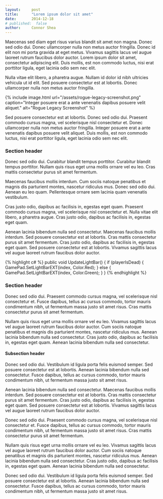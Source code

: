 ```yaml
---
layout:     post
title:      "Lorem ipsum dolor sit amet"
date:       2014-12-18
# published:  false
author:     Connor Shea
---
```


Maecenas sed diam eget risus varius blandit sit amet non magna. Donec sed odio dui. Donec ullamcorper nulla non metus auctor fringilla. Donec id elit non mi porta gravida at eget metus. Vivamus sagittis lacus vel augue laoreet rutrum faucibus dolor auctor. Lorem ipsum dolor sit amet, consectetur adipiscing elit. Duis mollis, est non commodo luctus, nisi erat porttitor ligula, eget lacinia odio sem nec elit.

Nulla vitae elit libero, a pharetra augue. Nullam id dolor id nibh ultricies vehicula ut id elit. Sed posuere consectetur est at lobortis. Donec ullamcorper nulla non metus auctor fringilla.

{% include image.html url="/assets/rogue-legacy-screenshot.png" caption="Integer posuere erat a ante venenatis dapibus posuere velit aliquet." alt="Rogue Legacy Screenshot" %}

Sed posuere consectetur est at lobortis. Donec sed odio dui. Praesent commodo cursus magna, vel scelerisque nisl consectetur et. Donec ullamcorper nulla non metus auctor fringilla. Integer posuere erat a ante venenatis dapibus posuere velit aliquet. Duis mollis, est non commodo luctus, nisi erat porttitor ligula, eget lacinia odio sem nec elit.


### Section header

Donec sed odio dui. Curabitur blandit tempus porttitor. Curabitur blandit tempus porttitor. Nullam quis risus eget urna mollis ornare vel eu leo. Cras mattis consectetur purus sit amet fermentum.

Maecenas faucibus mollis interdum. Cum sociis natoque penatibus et magnis dis parturient montes, nascetur ridiculus mus. Donec sed odio dui. Aenean eu leo quam. Pellentesque ornare sem lacinia quam venenatis vestibulum.

Cras justo odio, dapibus ac facilisis in, egestas eget quam. Praesent commodo cursus magna, vel scelerisque nisl consectetur et. Nulla vitae elit libero, a pharetra augue. Cras justo odio, dapibus ac facilisis in, egestas eget quam.

Aenean lacinia bibendum nulla sed consectetur. Maecenas faucibus mollis interdum. Sed posuere consectetur est at lobortis. Cras mattis consectetur purus sit amet fermentum. Cras justo odio, dapibus ac facilisis in, egestas eget quam. Sed posuere consectetur est at lobortis. Vivamus sagittis lacus vel augue laoreet rutrum faucibus dolor auctor.

{% highlight c# %}
public void UpdateLightBar()
{
    if (playerIsDead)
    {
        GamePad.SetLightBarEXT(index, Color.Red);
    }
    else
    {
        GamePad.SetLightBarEXT(index, Color.Green);
    }
}
{% endhighlight %}


### Section header

Donec sed odio dui. Praesent commodo cursus magna, vel scelerisque nisl consectetur et. Fusce dapibus, tellus ac cursus commodo, tortor mauris condimentum nibh, ut fermentum massa justo sit amet risus. Cras mattis consectetur purus sit amet fermentum.

Nullam quis risus eget urna mollis ornare vel eu leo. Vivamus sagittis lacus vel augue laoreet rutrum faucibus dolor auctor. Cum sociis natoque penatibus et magnis dis parturient montes, nascetur ridiculus mus. Aenean lacinia bibendum nulla sed consectetur. Cras justo odio, dapibus ac facilisis in, egestas eget quam. Aenean lacinia bibendum nulla sed consectetur.


#### Subsection header

Donec sed odio dui. Vestibulum id ligula porta felis euismod semper. Sed posuere consectetur est at lobortis. Aenean lacinia bibendum nulla sed consectetur. Fusce dapibus, tellus ac cursus commodo, tortor mauris condimentum nibh, ut fermentum massa justo sit amet risus.

Aenean lacinia bibendum nulla sed consectetur. Maecenas faucibus mollis interdum. Sed posuere consectetur est at lobortis. Cras mattis consectetur purus sit amet fermentum. Cras justo odio, dapibus ac facilisis in, egestas eget quam. Sed posuere consectetur est at lobortis. Vivamus sagittis lacus vel augue laoreet rutrum faucibus dolor auctor.

Donec sed odio dui. Praesent commodo cursus magna, vel scelerisque nisl consectetur et. Fusce dapibus, tellus ac cursus commodo, tortor mauris condimentum nibh, ut fermentum massa justo sit amet risus. Cras mattis consectetur purus sit amet fermentum.

Nullam quis risus eget urna mollis ornare vel eu leo. Vivamus sagittis lacus vel augue laoreet rutrum faucibus dolor auctor. Cum sociis natoque penatibus et magnis dis parturient montes, nascetur ridiculus mus. Aenean lacinia bibendum nulla sed consectetur. Cras justo odio, dapibus ac facilisis in, egestas eget quam. Aenean lacinia bibendum nulla sed consectetur.

Donec sed odio dui. Vestibulum id ligula porta felis euismod semper. Sed posuere consectetur est at lobortis. Aenean lacinia bibendum nulla sed consectetur. Fusce dapibus, tellus ac cursus commodo, tortor mauris condimentum nibh, ut fermentum massa justo sit amet risus.